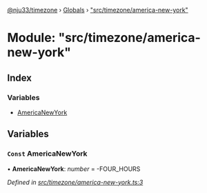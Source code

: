 [@nju33/timezone](../README.md) › [Globals](../globals.md) › ["src/timezone/america-new-york"](_src_timezone_america_new_york_.md)

# Module: "src/timezone/america-new-york"

## Index

### Variables

* [AmericaNewYork](_src_timezone_america_new_york_.md#const-americanewyork)

## Variables

### `Const` AmericaNewYork

• **AmericaNewYork**: *number* = -FOUR_HOURS

*Defined in [src/timezone/america-new-york.ts:3](https://github.com/nju33/timezone/blob/c9267a7/src/timezone/america-new-york.ts#L3)*
